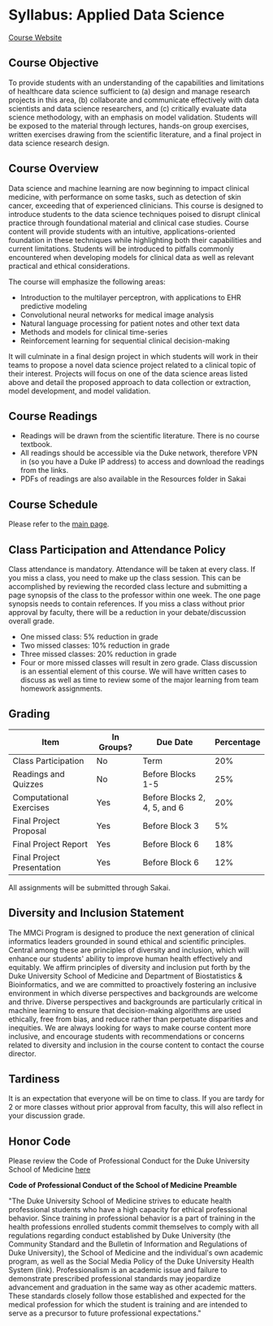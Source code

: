 # Syllabus: Applied Data Science
[Course Website](https://github.com/mengelhard/mmci_applied_ds)

## Course Objective
To provide students with an understanding of the capabilities and limitations of healthcare data science sufficient to (a) design and manage research projects in this area, (b) collaborate and communicate effectively with data scientists and data science researchers, and (c) critically evaluate data science methodology, with an emphasis on model validation. Students will be exposed to the material through lectures, hands-on group exercises, written exercises drawing from the scientific literature, and a final project in data science research design.

## Course Overview
Data science and machine learning are now beginning to impact clinical medicine, with performance on some tasks, such as detection of skin cancer, exceeding that of experienced clinicians. This course is designed to introduce students to the data science techniques poised to disrupt clinical practice through foundational material and clinical case studies. Course content will provide students with an intuitive, applications-oriented foundation in these techniques while highlighting both their capabilities and current limitations. Students will be introduced to pitfalls commonly encountered when developing models for clinical data as well as relevant practical and ethical considerations.

The course will emphasize the following areas:
- Introduction to the multilayer perceptron, with applications to EHR predictive modeling
- Convolutional neural networks for medical image analysis
- Natural language processing for patient notes and other text data
- Methods and models for clinical time-series
- Reinforcement learning for sequential clinical decision-making

It will culminate in a final design project in which students will work in their teams to propose a novel data science project related to a clinical topic of their interest. Projects will focus on one of the data science areas listed above and detail the proposed approach to data collection or extraction, model development, and model validation.

## Course Readings
- Readings will be drawn from the scientific literature. There is no course textbook.
- All readings should be accessible via the Duke network, therefore VPN in (so you have a Duke IP address) to access and download the readings from the links.
- PDFs of readings are also available in the Resources folder in Sakai

## Course Schedule
Please refer to the [main page](http://www.github.com/mengelhard/mmci_applied_ds).

## Class Participation and Attendance Policy
Class attendance is mandatory. Attendance will be taken at every class. If you miss a class, you need to make up the class session. This can be accomplished by reviewing the recorded class lecture and submitting a page synopsis of the class to the professor within one week. The one page synopsis needs to contain references. If you miss a class without prior approval by faculty, there will be a reduction in your debate/discussion overall grade.
- One missed class: 5% reduction in grade
- Two missed classes: 10% reduction in grade
- Three missed classes: 20% reduction in grade
- Four or more missed classes will result in zero grade. Class discussion is an essential element of this course. We will have written cases to discuss as well as time to review some of the major learning from team homework assignments.

## Grading

Item | In Groups? | Due Date | Percentage
--- | --- | --- | ---
Class Participation | No | Term | 20%
Readings and Quizzes | No | Before Blocks 1-5 | 25%
Computational Exercises | Yes | Before Blocks 2, 4, 5, and 6 | 20%
Final Project Proposal | Yes | Before Block 3 | 5%
Final Project Report | Yes | Before Block 6 | 18%
Final Project Presentation | Yes | Before Block 6 | 12%

All assignments will be submitted through Sakai.

## Diversity and Inclusion Statement
The MMCi Program is designed to produce the next generation of clinical informatics leaders grounded in sound ethical and scientific principles. Central among these are principles of diversity and inclusion, which will enhance our students' ability to improve human health effectively and equitably. We affirm principles of diversity and inclusion put forth by the Duke University School of Medicine and Department of Biostatistics & Bioinformatics, and we are committed to proactively fostering an inclusive environment in which diverse perspectives and backgrounds are welcome and thrive. Diverse perspectives and backgrounds are particularly critical in machine learning to ensure that decision-making algorithms are used ethically, free from bias, and reduce rather than perpetuate disparities and inequities. We are always looking for ways to make course content more inclusive, and encourage students with recommendations or concerns related to diversity and inclusion in the course content to contact the course director.

## Tardiness
It is an expectation that everyone will be on time to class. If you are tardy for 2 or more classes without prior approval from faculty, this will also reflect in your discussion grade.

## Honor Code
Please review the Code of Professional Conduct for the Duke University School of Medicine [here](https://medschool.duke.edu/education/student-services/office-student-affairs/code-professional-conduct)

**Code of Professional Conduct of the School of Medicine Preamble**

"The Duke University School of Medicine strives to educate health professional students who have a high capacity for ethical professional behavior. Since training in professional behavior is a part of training in the health professions enrolled students commit themselves to comply with all regulations regarding conduct established by Duke University (the Community Standard and the Bulletin of Information and Regulations of Duke University), the School of Medicine and the individualʹs own academic program, as well as the Social Media Policy of the Duke University Health System (link). Professionalism is an academic issue and failure to demonstrate prescribed professional standards may jeopardize advancement and graduation in the same way as other academic matters. These standards closely follow those established and expected for the medical profession for which the student is training and are intended to serve as a precursor to future professional expectations."
